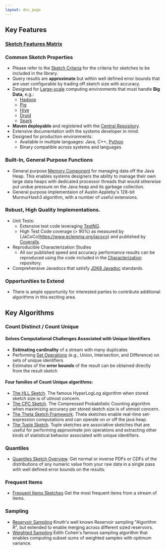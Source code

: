 ```yaml
---
layout: doc_page
---
```

<!--
    Licensed to the Apache Software Foundation (ASF) under one
    or more contributor license agreements.  See the NOTICE file
    distributed with this work for additional information
    regarding copyright ownership.  The ASF licenses this file
    to you under the Apache License, Version 2.0 (the
    "License"); you may not use this file except in compliance
    with the License.  You may obtain a copy of the License at

      http://www.apache.org/licenses/LICENSE-2.0

    Unless required by applicable law or agreed to in writing,
    software distributed under the License is distributed on an
    "AS IS" BASIS, WITHOUT WARRANTIES OR CONDITIONS OF ANY
    KIND, either express or implied.  See the License for the
    specific language governing permissions and limitations
    under the License.
-->
## Key Features

### [Sketch Features Matrix]({{site.docs_dir}}/Architecture/SketchFeaturesMatrix.html)

### Common Sketch Properties

* Please refer to the [Sketch Criteria]({{site.docs_dir}}/Architecture/SketchCriteria.html) for the criteria for sketches to be included in the library.
* Query results are <b>approximate</b> but within well defined error bounds that are user 
  configurable by trading off sketch size with accuracy.
* Designed for <a href="{{site.docs_dir}}/Architecture/LargeScale.html">Large-scale</a> computing environments 
  that must handle <b>Big Data</b>, e.g.:
    * [Hadoop](https://hadoop.apache.org/)
    * [Pig](https://pig.apache.org)
    * [Hive](https://hive.apache.org)
    * [Druid](https://druid.apache.org)
    * [Spark](https://spark.apache.org)
* <b>Maven deployable</b> and registered with the [Central Repository](https://search.maven.org/#search|ga|1|DataSketches).
* Extensive documentation with the systems developer in mind.
* Designed for production environments:
    * Available in multiple languages: Java, C++, [Python](https://github.com/apache/datasketches-python)
    * Binary compatible across systems and languages 

### Built-In, General Purpose Functions

* General purpose [Memory Component]({{site.docs_dir}}/Memory/MemoryComponent.html) for managing data off the Java Heap. 
This enables systems designers the ability to manage their own large data heaps with 
dedicated processor threads that would otherwise put undue pressure on the Java heap and 
its garbage collection.
* General purpose implementaion of Austin Appleby's 128-bit MurmurHash3 algorithm, 
  with a number of useful extensions.

### Robust, High Quality Implementations.
* Unit Tests:
    * Extensive test code leveraging [TestNG](https://testng.org).
    * High Test Code coverage (> 90%) as measured by [JaCoCo]https://www.eclemma.org/jacoco) and published by 
[Coveralls](https://coveralls.io).
* Reproducible Characterization Studies
    * All our published speed and accuracy performance results can be reproduced using the code included in the 
[Characterization](https://github.com/apache/datasketches-characterization) repository.
* Comprehensive Javadocs that satisfy 
[JDK8 Javadoc](https://docs.oracle.com/javase/8/docs/technotes/guides/javadoc/index.html) standards.

### Opportunities to Extend

* There is ample opportunity for interested parties to contribute additional algorithms in this exciting area.

## Key Algorithms

### Count Distinct / Count Unique

#### Solves Computational Challenges Associated with Unique Identifiers

* <b>Estimating cardinality</b> of a stream with many duplicates
* Performing [Set Operations]({{site.docs_dir}}/Theta/ThetaSketchSetOps.html) (e.g., Union, Intersection, 
  and Difference) on sets of unique identifiers
* Estimates of the <b>error bounds</b> of the result can be obtained directly from the result sketch

#### Four families of Count Unique algorithms:

* [The HLL Sketch]({{site.docs_dir}}/HLL/HllSketches.html). The famous HyperLogLog algorithm when stored sketch size is of utmost concern.
* [The CPC Sketch]({{site.docs_dir}}/CPC/CpcSketches.html). The Compressed Probabilistic Counting algorithm when maximizing accuracy per stored sketch size is of utmost concern.
* [The Theta Sketch Framework]({{site.docs_dir}}/Theta/ThetaSketches.html). Theta sketches enable real-time set-expression computations and can operate on or off the java heap.
* [The Tuple Sketch]({{site.docs_dir}}/Tuple/TupleOverview.html). Tuple sketches are associative sketches that are useful for performing approximate join operations and extracting other kinds of statistical behavior associated with unique identifiers.

  
### Quantiles

* [Quantiles Sketch Overview]({{site.docs_dir}}/Quantiles/QuantilesSketchOverview.html). Get normal or inverse PDFs or CDFs of the distributions of any numeric value from your raw data in a single pass with well defined error bounds on the results.
  
### Frequent Items

* [Frequent Items Sketches]({{site.docs_dir}}/Frequency/FrequencySketchesOverview.html) Get the most frequent items from a stream of items.
  
### Sampling

* [Reservoir Sampling]({{site.docs_dir}}/Sampling/ReservoirSampling.html) Knuth's well known Reservoir sampling "Algorithm R", but extended to enable merging across different sized reservoirs.
* [Weighted Sampling]({{site.docs_dir}}/Sampling/VarOptSampling.html) Edith Cohen's famous sampling algorithm that enables computing subset sums of weighted samples with optimum variance.


